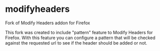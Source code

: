 modifyheaders
=============

Fork of Modify Headers addon for Firefox

This fork was created to include "pattern" feature to Modify Headers for Firefox. With this feature you can configure a pattern that will be checked against the requested url to see if the header should be added or not.
